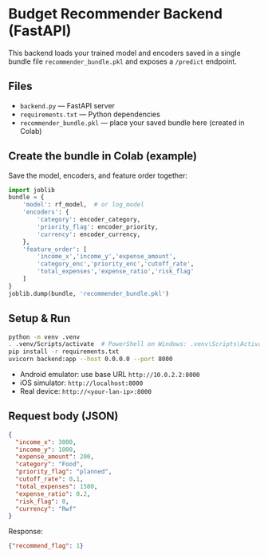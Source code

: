 # Budget Recommender Backend (FastAPI)

This backend loads your trained model and encoders saved in a single bundle file `recommender_bundle.pkl` and exposes a `/predict` endpoint.

## Files
- `backend.py` — FastAPI server
- `requirements.txt` — Python dependencies
- `recommender_bundle.pkl` — place your saved bundle here (created in Colab)

## Create the bundle in Colab (example)
Save the model, encoders, and feature order together:

```python
import joblib
bundle = {
    'model': rf_model,  # or log_model
    'encoders': {
        'category': encoder_category,
        'priority_flag': encoder_priority,
        'currency': encoder_currency,
    },
    'feature_order': [
        'income_x','income_y','expense_amount',
        'category_enc','priority_enc','cutoff_rate',
        'total_expenses','expense_ratio','risk_flag'
    ]
}
joblib.dump(bundle, 'recommender_bundle.pkl')
```

## Setup & Run
```bash
python -m venv .venv
. .venv/Scripts/activate  # PowerShell on Windows: .venv\Scripts\Activate.ps1
pip install -r requirements.txt
uvicorn backend:app --host 0.0.0.0 --port 8000
```

- Android emulator: use base URL `http://10.0.2.2:8000`
- iOS simulator: `http://localhost:8000`
- Real device: `http://<your-lan-ip>:8000`

## Request body (JSON)
```json
{
  "income_x": 3000,
  "income_y": 1000,
  "expense_amount": 200,
  "category": "Food",
  "priority_flag": "planned",
  "cutoff_rate": 0.1,
  "total_expenses": 1500,
  "expense_ratio": 0.2,
  "risk_flag": 0,
  "currency": "Rwf"
}
```

Response:
```json
{"recommend_flag": 1}
```


